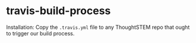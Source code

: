 # travis-build-process

Installation: Copy the `.travis.yml` file to any ThoughtSTEM repo that ought
to trigger our build process.







